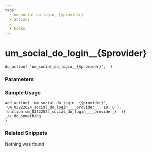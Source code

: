 ```yaml
---
tags: 
  - um_social_do_login__{$provider}
  - actions
  - 
  - hooks
---
```

# um\_social\_do\_login\_\_{$provider}

``` php:no-line-numbers
do_action( 'um_social_do_login__{$provider}',  )
```
<div class='hook-sep'></div>

### Parameters

<div class='hook-sep'></div>



### Sample Usage

``` php:no-line-numbers
add_action( 'um_social_do_login__{$provider}', 'um_03222024_social_do_login____provider_', 10, 0 );
function um_03222024_social_do_login____provider_(  ){
 // do something
}
```
<div class='hook-sep'></div>



### Related Snippets

Nothing was found

